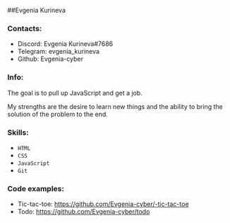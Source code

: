 ##Evgenia Kurineva

### Contacts:

- Discord: Evgenia Kurineva#7686
- Telegram: evgenia_kurineva
- Github: Evgenia-cyber

### Info:

The goal is to pull up JavaScript and get a job.

My strengths are the desire to learn new things and the ability to bring the solution of the problem to the end.

### Skills:

- `HTML`
- `CSS`
- `JavaScript`
- `Git`

### Code examples:

- Tic-tac-toe: https://github.com/Evgenia-cyber/-tic-tac-toe
- Todo: https://github.com/Evgenia-cyber/todo
